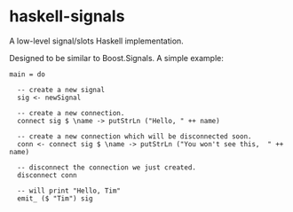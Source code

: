 # haskell-signals

A low-level signal/slots Haskell implementation.

Designed to be similar to Boost.Signals. A simple example:

```
main = do
  
  -- create a new signal
  sig <- newSignal
  
  -- create a new connection.
  connect sig $ \name -> putStrLn ("Hello, " ++ name)
  
  -- create a new connection which will be disconnected soon.
  conn <- connect sig $ \name -> putStrLn ("You won't see this,  " ++ name)
  
  -- disconnect the connection we just created.
  disconnect conn
  
  -- will print "Hello, Tim"
  emit_ ($ "Tim") sig
```
